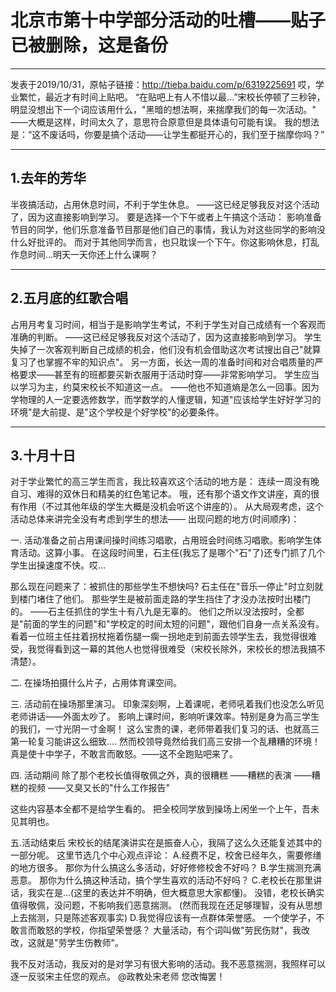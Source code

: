 # 北京市第十中学部分活动的吐槽——贴子已被删除，这是备份
-----------------------------------------------------
发表于2019/10/31，原帖子链接：http://tieba.baidu.com/p/6319225691
哎，学业繁忙，最近才有时间上贴吧。
“在贴吧上有人不惜以最...”宋校长停顿了三秒钟，明显没想出下一个词应该用什么，"黑暗的想法啊，来揣摩我们的每一次活动。"
——大概是这样，时间太久了，意思符合原意但是具体语句可能有误。
我的想法是：“这不废话吗，你要是搞个活动——让学生都挺开心的，我们至于揣摩你吗？”



-------------------
1.去年的芳华
-------------------
半夜搞活动，占用休息时间，不利于学生休息。
——这已经足够我反对这个活动了，因为这直接影响到学习。
要是选择一个下午或者上午搞这个活动：
影响准备节目的同学，他们乐意准备节目那是他们自己的事情，我认为对这些同学的影响没什么好批评的。
而对于其他同学而言，也只耽误一个下午。你这影响休息，打乱作息时间...明天一天你还上什么课啊？



------------------
2.五月底的红歌合唱
------------------
占用月考复习时间，相当于是影响学生考试，不利于学生对自己成绩有一个客观而准确的判断。
——这已经足够我反对这个活动了，因为这直接影响到学习。
学生失掉了一次客观判断自己成绩的机会，他们没有机会借助这次考试搜出自己"就算复习了也掌握不牢的知识点"。
另一方面，长达一周的准备时间和对合唱质量的严格要求——甚至有的班都要买新衣服用于活动时穿——非常影响学习。
学生应当以学习为主，约莫宋校长不知道这一点。
——他也不知道熵是怎么一回事。因为学物理的人一定要选修数学，而学数学的人懂逻辑，知道"应该给学生好好学习的环境"是大前提、是"这个学校是个好学校"的必要条件。



------------------
3.十月十日
------------------
对于学业繁忙的高三学生而言，我比较喜欢这个活动的地方是：
连续一周没有晚自习、难得的双休日和精美的红色笔记本。
哦，还有那个语文作文讲座，真的很有作用（不过其他年级的学生大概是没机会听这个讲座的）。
从大局观考虑，这个活动总体来讲完全没有考虑到学生的想法——
出现问题的地方(时间顺序)：




一.
活动准备之前占用课间操时间练习唱歌，占用班会时间练习唱歌。影响学生体育活动。这算小事。
在这段时间里，石主任(我忘了是哪个"石"了)还专门抓了几个学生出操速度不快。哎...




那么现在问题来了：被抓住的那些学生不想快吗?
石主任在"音乐一停止"时立刻就到楼门堵住了他们。
那些学生是被前面走路的学生挡住了才没办法按时出楼门的。
——石主任抓住的学生十有八九是无辜的。
他们之所以没法按时，全都是"前面的学生的问题"和"学校定的时间太短的问题"，跟他们自身一点关系没有。
看着一位班主任拄着拐杖拖着伤腿一瘸一拐地走到前面去领学生去，我觉得很难受，我觉得看到这一幕的其他人也觉得很难受（宋校长除外，宋校长的想法我搞不清楚）。




二.
在操场拍摄什么片子，占用体育课空间。




三.
活动前在操场那里演习。
印象深刻啊，上着课呢，老师吼着我们也没怎么听见老师讲话——外面太吵了。
影响上课时间，影响听课效率。特别是身为高三学生的我们，一寸光阴一寸金啊！
这么宝贵的课，老师带着我们复习的话、也就高三第一轮复习能讲这么细致....
然而校领导竟然给我们高三安排一个乱糟糟的环境！
真是使十中学子，不敢言而敢怒。——这不全跑贴吧来了。




四.
活动期间
除了那个老校长值得敬佩之外，真的很糟糕
——糟糕的表演
——糟糕的视频
——又臭又长的"什么工作报告"




这些内容基本全都不是给学生看的。
把全校同学放到操场上闲坐一个上午，吾未见其明也。




五.活动结束后
宋校长的结尾演讲实在是振奋人心，我隔了这么久还能复述其中的一部分呢。
这里节选几个中心观点评论：
A.经费不足，校舍已经年久，需要修缮的地方很多。
那你为什么搞这么多活动，好好修修校舍不好吗？
B.学生揣测充满恶意。
那你为什么搞这种活动，搞个学生喜欢的活动不好吗？
C.老校长在那里讲话，我实在是...(这里的表达并不明确，但大概意思大家都懂)。
没错，老校长确实值得敬佩，没问题，不影响我们恶意揣测。
(然而我现在还足够理智，没有从思想上去揣测，只是陈述客观事实)
D.我觉得应该有一点群体荣誉感。
一个使学子，不敢言而敢怒的学校，你指望荣誉感？
大量活动，有个词叫做"劳民伤财"，我改改，这就是"劳学生伤教师"。








我不反对活动，我反对的是对学习有很大影响的活动。我不恶意揣测，我照样可以逐一反驳宋主任您的观点。
@政教处宋老师 您改悔罢！
